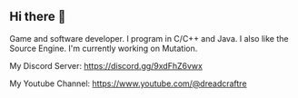 ## Hi there 👋
Game and software developer. I program in C/C++ and Java. I also like the Source Engine. I'm currently working on Mutation.

My Discord Server: https://discord.gg/9xdFhZ6vwx

My Youtube Channel: https://www.youtube.com/@dreadcraftre

